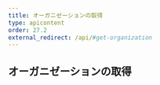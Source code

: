 ```yaml
---
title: オーガニゼーションの取得
type: apicontent
order: 27.2
external_redirect: /api/#get-organization
---
```


## オーガニゼーションの取得

